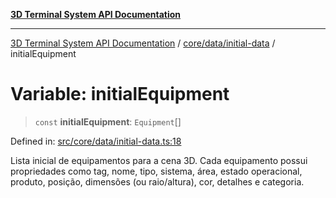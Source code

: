 [**3D Terminal System API Documentation**](../../../../README.md)

***

[3D Terminal System API Documentation](../../../../README.md) / [core/data/initial-data](../README.md) / initialEquipment

# Variable: initialEquipment

> `const` **initialEquipment**: `Equipment`[]

Defined in: [src/core/data/initial-data.ts:18](https://github.com/Dicommunitas/ThreeJS_Terminal_3D2/blob/3ee0fc36a3337518d3717231e10fb625cedcf942/src/core/data/initial-data.ts#L18)

Lista inicial de equipamentos para a cena 3D.
Cada equipamento possui propriedades como tag, nome, tipo, sistema, área, estado operacional,
produto, posição, dimensões (ou raio/altura), cor, detalhes e categoria.

